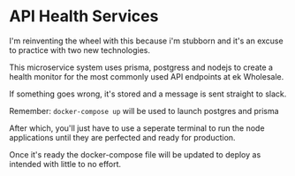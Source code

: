 # API Health Services

I'm reinventing the wheel with this because i'm stubborn and it's an excuse to practice with two new technologies. 

This microservice system uses prisma, postgress and nodejs to create a health monitor for the most commonly used API endpoints at ek Wholesale. 

If something goes wrong, it's stored and a message is sent straight to slack.

Remember: `docker-compose up` will be used to launch postgres and prisma

After which, you'll just have to use a seperate terminal to run the node applications until they are perfected and ready for production.

Once it's ready the docker-compose file will be updated to deploy as intended with little to no effort.